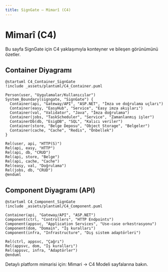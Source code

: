 ```yaml
---
title: SignGate — Mimarî (C4)
---
```


# Mimarî (C4)

Bu sayfa SignGate için C4 yaklaşımıyla konteyner ve bileşen görünümünü özetler.

## Container Diyagramı

```plantuml
@startuml C4_Container_SignGate
!include _assets/plantuml/C4_Container.puml

Person(user, "Uygulamalar/Kullanıcılar")
System_Boundary(signgate, "SignGate") {
  Container(api, "Gateway/API", "ASP.NET", "İmza ve doğrulama uçları")
  Container(easy, "EasyHub", "Service", "Easy imza akışları")
  Container(val, "Validator", "Java", "İmza doğrulama")
  Container(jobs, "TaskScheduler", "Service", "Zamanlanmış işler")
  ContainerDb(db, "EsigDB", "SQL", "Kalıcı veriler")
  Container(store, "Belge Deposu", "Object Storage", "Belgeler")
  Container(cache, "Cache", "Redis", "Önbellek")
}

Rel(user, api, "HTTP(S)")
Rel(api, easy, "HTTP")
Rel(api, db, "CRUD")
Rel(api, store, "Belge")
Rel(api, cache, "Cache")
Rel(easy, val, "Doğrulama")
Rel(jobs, db, "CRUD")
@enduml
```

## Component Diyagramı (API)

```plantuml
@startuml C4_Component_SignGate
!include _assets/plantuml/C4_Component.puml

Container(api, "Gateway/API", "ASP.NET")
Component(ctrl, "Controllers", "HTTP Endpoints")
Component(appsvc, "Application Services", "Use‑case orkestrasyonu")
Component(dom, "Domain", "İş kuralları")
Component(infra, "Infrastructure", "Dış sistem adaptörleri")

Rel(ctrl, appsvc, "Çağrı")
Rel(appsvc, dom, "İş kuralları")
Rel(appsvc, infra, "Adaptörler")
@enduml
```

Detaylı platform mimarisi için: Mimari → C4 Modeli sayfalarına bakın.

